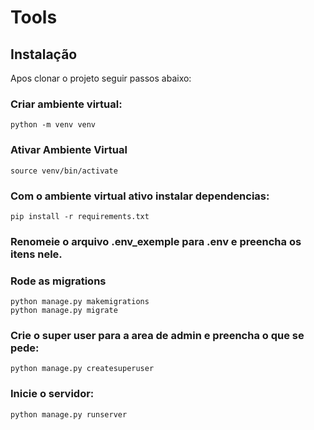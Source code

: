 # Tools

## Instalação

Apos clonar o projeto seguir passos abaixo:

### Criar ambiente virtual:
    python -m venv venv 

### Ativar Ambiente Virtual
    source venv/bin/activate

### Com o ambiente virtual ativo instalar dependencias:
    pip install -r requirements.txt

### Renomeie o arquivo .env_exemple para .env e preencha os itens nele.

### Rode as migrations
    python manage.py makemigrations
    python manage.py migrate

### Crie o super user para a area de admin e preencha o que se pede:
    python manage.py createsuperuser

### Inicie o servidor:
    python manage.py runserver

